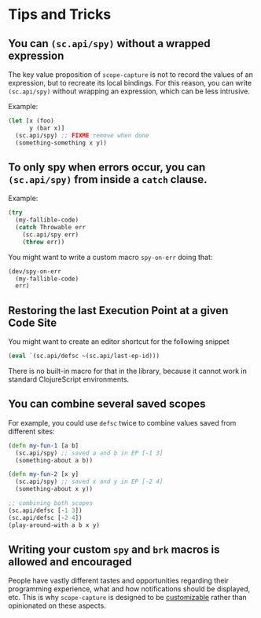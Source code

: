 # Tips and Tricks

## You can `(sc.api/spy)` without a wrapped expression

The key value proposition of `scope-capture` is not to record the values of an expression, but to recreate its local bindings.
For this reason, you can write `(sc.api/spy)` without wrapping an expression, which can be less intrusive.

Example:

```clojure
(let [x (foo)
      y (bar x)]
  (sc.api/spy) ;; FIXME remove when done
  (something-something x y))
```


## To only spy when errors occur, you can `(sc.api/spy)` from inside a `catch` clause.

Example:

```clojure
(try
  (my-fallible-code)
  (catch Throwable err 
    (sc.api/spy err)
    (throw err))
```

You might want to write a custom macro `spy-on-err` doing that:

```clojure
(dev/spy-on-err
  (my-fallible-code)
  err)
```


## Restoring the last Execution Point at a given Code Site

You might want to create an editor shortcut for the following snippet

```clojure
(eval `(sc.api/defsc ~(sc.api/last-ep-id)))
```

There is no built-in macro for that in the library, because it cannot work in standard ClojureScript environments.


## You can combine several saved scopes

For example, you could use `defsc` twice to combine values saved from different sites:

```clojure
(defn my-fun-1 [a b]
  (sc.api/spy) ;; saved a and b in EP [-1 3]
  (something-about a b))

(defn my-fun-2 [x y]
  (sc.api/spy) ;; saved x and y in EP [-2 4]
  (something-about x y))

;; combining both scopes
(sc.api/defsc [-1 3])
(sc.api/defsc [-2 4])
(play-around-with a b x y)
```



## Writing your custom `spy` and `brk` macros is allowed and encouraged

People have vastly different tastes and opportunities regarding their programming experience, what and how notifications should be displayed, etc.
This is why `scope-capture` is designed to be [customizable](./Tutorial.md#customization) rather than opinionated on these aspects.
